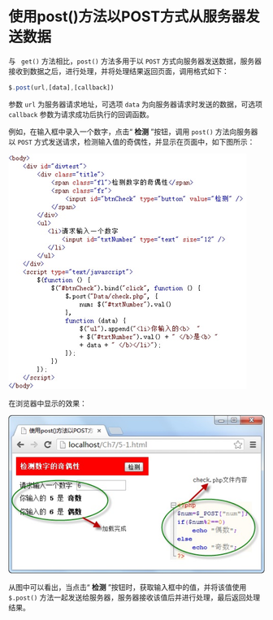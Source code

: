 # 使用post()方法以POST方式从服务器发送数据

与 `	get()` 方法相比，`post()` 方法多用于以 `POST` 方式向服务器发送数据，服务器接收到数据之后，进行处理，并将处理结果返回页面，调用格式如下：

```js
$.post(url,[data],[callback])
```

参数 `url` 为服务器请求地址，可选项 `data` 为向服务器请求时发送的数据，可选项 `callback` 参数为请求成功后执行的回调函数。

例如，在输入框中录入一个数字，点击“ **检测** ”按钮，调用 `post()` 方法向服务器以 `POST` 方式发送请求，检测输入值的奇偶性，并显示在页面中，如下图所示：

<img src="./imgs/1-5_1.jpg" alt="" />

在浏览器中显示的效果：

<img src="./imgs/1-5_2.jpg" alt="" />

从图中可以看出，当点击“ **检测** ”按钮时，获取输入框中的值，并将该值使用 `$.post()` 方法一起发送给服务器，服务器接收该值后并进行处理，最后返回处理结果。

